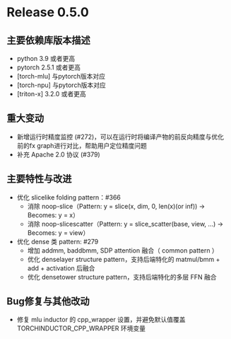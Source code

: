 # Release 0.5.0

## 主要依赖库版本描述
- python 3.9 或者更高
- pytorch 2.5.1 或者更高
- [torch-mlu] 与pytorch版本对应
- [torch-npu] 与pytorch版本对应
- [triton-x] 3.2.0 或者更高

## 重大变动
- 新增运行时精度监控 (#272)，可以在运行时将编译产物的前反向精度与优化前的fx graph进行对比，帮助用户定位精度问题
- 补充 Apache 2.0 协议 (#379)

## 主要特性与改进
- 优化 slicelike folding pattern：#366
  - 消除 noop-slice（Pattern: y = slice(x, dim, 0, len(x)(or inf)) -> Becomes: y = x）
  - 消除 noop-slicescatter（Pattern: y = slice_scatter(base, view, ...) -> Becomes: y = view）
- 优化 dense 类 pattern: #279
  - 增加 addmm, baddbmm, SDP attention 融合（ common pattern ）
  - 优化 denselayer structure pattern，支持后端特化的 matmul/bmm + add + activation 后融合
  - 优化 densetower structure pattern，支持后端特化的多层 FFN 融合

## Bug修复与其他改动
- 修复 mlu inductor 的 cpp_wrapper 设置，并避免默认值覆盖 TORCHINDUCTOR_CPP_WRAPPER 环境变量
